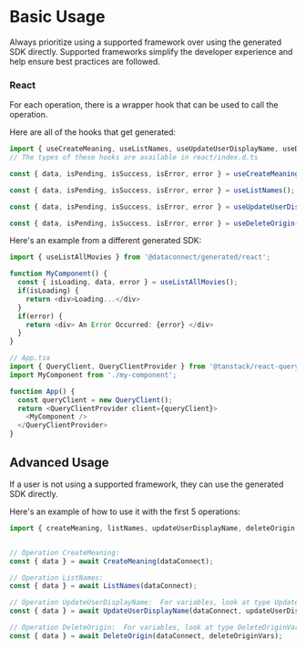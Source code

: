 # Basic Usage

Always prioritize using a supported framework over using the generated SDK
directly. Supported frameworks simplify the developer experience and help ensure
best practices are followed.




### React
For each operation, there is a wrapper hook that can be used to call the operation.

Here are all of the hooks that get generated:
```ts
import { useCreateMeaning, useListNames, useUpdateUserDisplayName, useDeleteOrigin } from '@dataconnect/generated/react';
// The types of these hooks are available in react/index.d.ts

const { data, isPending, isSuccess, isError, error } = useCreateMeaning();

const { data, isPending, isSuccess, isError, error } = useListNames();

const { data, isPending, isSuccess, isError, error } = useUpdateUserDisplayName(updateUserDisplayNameVars);

const { data, isPending, isSuccess, isError, error } = useDeleteOrigin(deleteOriginVars);

```

Here's an example from a different generated SDK:

```ts
import { useListAllMovies } from '@dataconnect/generated/react';

function MyComponent() {
  const { isLoading, data, error } = useListAllMovies();
  if(isLoading) {
    return <div>Loading...</div>
  }
  if(error) {
    return <div> An Error Occurred: {error} </div>
  }
}

// App.tsx
import { QueryClient, QueryClientProvider } from '@tanstack/react-query';
import MyComponent from './my-component';

function App() {
  const queryClient = new QueryClient();
  return <QueryClientProvider client={queryClient}>
    <MyComponent />
  </QueryClientProvider>
}
```



## Advanced Usage
If a user is not using a supported framework, they can use the generated SDK directly.

Here's an example of how to use it with the first 5 operations:

```js
import { createMeaning, listNames, updateUserDisplayName, deleteOrigin } from '@dataconnect/generated';


// Operation CreateMeaning: 
const { data } = await CreateMeaning(dataConnect);

// Operation ListNames: 
const { data } = await ListNames(dataConnect);

// Operation UpdateUserDisplayName:  For variables, look at type UpdateUserDisplayNameVars in ../index.d.ts
const { data } = await UpdateUserDisplayName(dataConnect, updateUserDisplayNameVars);

// Operation DeleteOrigin:  For variables, look at type DeleteOriginVars in ../index.d.ts
const { data } = await DeleteOrigin(dataConnect, deleteOriginVars);


```